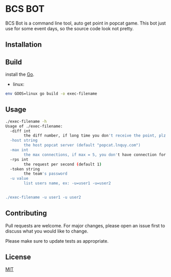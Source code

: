# BCS BOT

BCS Bot is a command line tool, auto get point in popcat game. This bot just use for some event days, so the source code look not pretty.

## Installation



## Build
install the [Go](https://go.dev/doc/install).

- linux:
```bash
env GOOS=linux go build -o exec-filename
```
## Usage
```bash
./exec-filename -h
Usage of ./exec-filename:
  -diff int
        the diff number, if long time you don't receive the point, plz try decrease the diff number, ex: -diff=100 (default 398)
  -host string
        the host popcat server (default "popcat.lnquy.com")
  -max int
        the max connections, if max = 5, you don't have connection for browser... (default 4)
  -rps int
        the request per second (default 1)
  -token string
        the team's password
  -u value
        list users name, ex: -u=user1 -u=user2

        
./exec-filename -u user1 -u user2
```

## Contributing
Pull requests are welcome. For major changes, please open an issue first to discuss what you would like to change.

Please make sure to update tests as appropriate.

## License
[MIT](https://choosealicense.com/licenses/mit/)